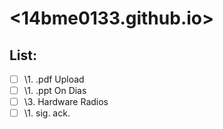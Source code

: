 # <14bme0133.github.io>

## List:

 - [ ] \1. .pdf Upload
 - [ ] \1. .ppt On Dias
 - [ ] \3. Hardware Radios
 - [ ] \1. sig. ack.
